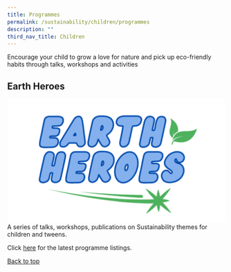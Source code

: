 ```yaml
---
title: Programmes
permalink: /sustainability/children/programmes
description: ""
third_nav_title: Children
---
```

Encourage your child to grow a love for nature and pick up eco-friendly habits through talks, workshops and activities

## **Earth Heroes**
![Alt text for image on Isomer site](/images/sustainability/Sustainability-Prog-Children-02.png)
A series of talks, workshops, publications on Sustainability themes for children and tweens.

Click [here](https://go.gov.sg/cckpl) for the latest programme listings.

<p class="has-text-right margin--top--xl"><a href="#main-content">Back to top</a></p>